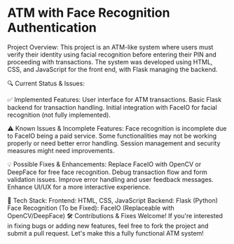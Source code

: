 # ATM with Face Recognition Authentication

Project Overview:
This project is an ATM-like system where users must verify their identity using facial recognition before entering their PIN and proceeding with transactions. The system was developed using HTML, CSS, and JavaScript for the front end, with Flask managing the backend.

🔍 Current Status & Issues:

✅ Implemented Features:
User interface for ATM transactions.
Basic Flask backend for transaction handling.
Initial integration with FaceIO for facial recognition (not fully implemented).

⚠️ Known Issues & Incomplete Features:
Face recognition is incomplete due to FaceIO being a paid service.
Some functionalities may not be working properly or need better error handling.
Session management and security measures might need improvements.

💡 Possible Fixes & Enhancements:
Replace FaceIO with OpenCV or DeepFace for free face recognition.
Debug transaction flow and form validation issues.
Improve error handling and user feedback messages.
Enhance UI/UX for a more interactive experience.

📌 Tech Stack:
Frontend: HTML, CSS, JavaScript
Backend: Flask (Python)
Face Recognition (To be Fixed): FaceIO (Replaceable with OpenCV/DeepFace)
🛠️ Contributions & Fixes Welcome!
If you're interested in fixing bugs or adding new features, feel free to fork the project and submit a pull request. Let's make this a fully functional ATM system! 
